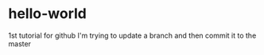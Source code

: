 # hello-world
1st tutorial for github
I'm trying to update a branch and then commit it to the master
